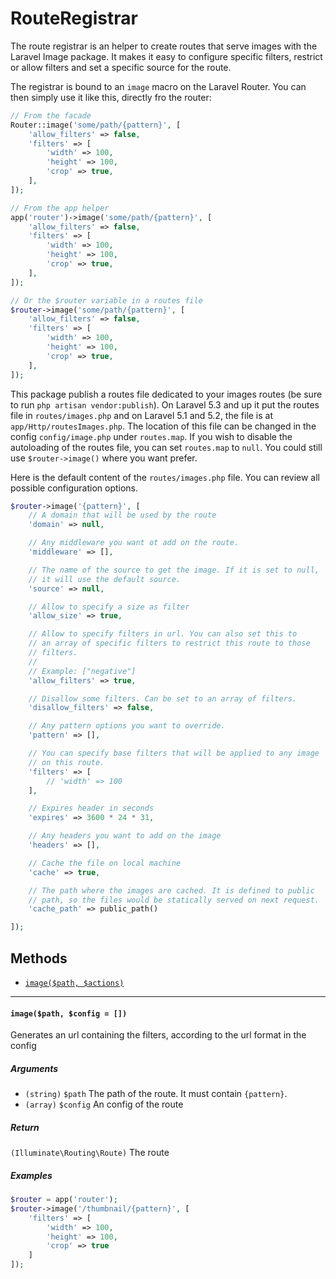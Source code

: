 RouteRegistrar
================================================
The route registrar is an helper to create routes that serve images with the Laravel Image package. It makes it easy to configure specific filters, restrict or allow filters and set a specific source for the route.

The registrar is bound to an `image` macro on the Laravel Router. You can then simply use it like this, directly fro the router:
```php
// From the facade
Router::image('some/path/{pattern}', [
    'allow_filters' => false,
    'filters' => [
        'width' => 100,
        'height' => 100,
        'crop' => true,
    ],
]);

// From the app helper
app('router')->image('some/path/{pattern}', [
    'allow_filters' => false,
    'filters' => [
        'width' => 100,
        'height' => 100,
        'crop' => true,
    ],
]);

// Or the $router variable in a routes file
$router->image('some/path/{pattern}', [
    'allow_filters' => false,
    'filters' => [
        'width' => 100,
        'height' => 100,
        'crop' => true,
    ],
]);
```

This package publish a routes file dedicated to your images routes (be sure to run `php artisan vendor:publish`). On Laravel 5.3 and up it put the routes file in `routes/images.php` and on Laravel 5.1 and 5.2, the file is at `app/Http/routesImages.php`. The location of this file can be changed in the config `config/image.php` under `routes.map`. If you wish to disable the autoloading of the routes file, you can set `routes.map` to `null`. You could still use `$router->image()` where you want prefer.

Here is the default content of the `routes/images.php` file. You can review all possible configuration options.
```php
$router->image('{pattern}', [
    // A domain that will be used by the route
    'domain' => null,

    // Any middleware you want ot add on the route.
    'middleware' => [],

    // The name of the source to get the image. If it is set to null,
    // it will use the default source.
    'source' => null,

    // Allow to specify a size as filter
    'allow_size' => true,

    // Allow to specify filters in url. You can also set this to
    // an array of specific filters to restrict this route to those
    // filters.
    //
    // Example: ["negative"]
    'allow_filters' => true,

    // Disallow some filters. Can be set to an array of filters.
    'disallow_filters' => false,

    // Any pattern options you want to override.
    'pattern' => [],

    // You can specify base filters that will be applied to any image
    // on this route.
    'filters' => [
        // 'width' => 100
    ],

    // Expires header in seconds
    'expires' => 3600 * 24 * 31,

    // Any headers you want to add on the image
    'headers' => [],

    // Cache the file on local machine
    'cache' => true,

    // The path where the images are cached. It is defined to public
    // path, so the files would be statically served on next request.
    'cache_path' => public_path()

]);
```

## Methods

- [`image($path, $actions)`](#image)

---

<a name="image" id="image"></a>
#### `image($path, $config = [])`
Generates an url containing the filters, according to the url format in the config

##### Arguments
- `(string)` `$path` The path of the route. It must contain `{pattern}`.
- `(array)` `$config` An config of the route

##### Return
`(Illuminate\Routing\Route)` The route

##### Examples

```php
$router = app('router');
$router->image('/thumbnail/{pattern}', [
    'filters' => [
        'width' => 100,
        'height' => 100,
        'crop' => true
    ]
]);
```
